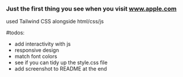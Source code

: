 ### Just the first thing you see when you visit www.apple.com

used Tailwind CSS alongside html/css/js

#todos:
- add interactivity with js
- responsive design
- match font colors
- see if you can tidy up the style.css file
- add screenshot to README at the end
